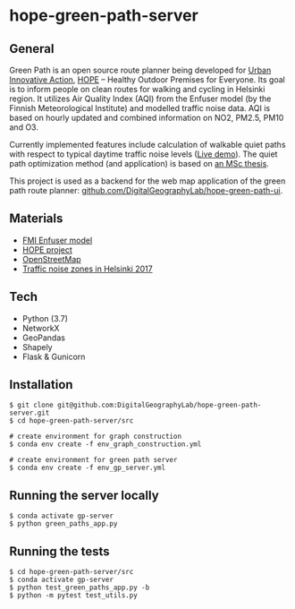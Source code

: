 # hope-green-path-server

## General
Green Path is an open source route planner being developed for [Urban Innovative Action](https://www.uia-initiative.eu/en), [HOPE](https://www.uia-initiative.eu/en/uia-cities/helsinki) – Healthy Outdoor Premises for Everyone. Its goal is to inform people on clean routes for walking and cycling in Helsinki region. It utilizes Air Quality Index (AQI) from the Enfuser model (by the Finnish Meteorological Institute) and modelled traffic noise data. AQI is based on hourly updated and combined information on NO2, PM2.5, PM10 and O3. 

Currently implemented features include calculation of walkable quiet paths with respect to typical daytime traffic noise levels ([Live demo](https://green-paths.web.app/)). The quiet path optimization method (and application) is based on [an MSc thesis](https://github.com/hellej/quiet-paths-msc). 

This project is used as a backend for the web map application of the green path route planner: [github.com/DigitalGeographyLab/hope-green-path-ui](https://github.com/DigitalGeographyLab/hope-green-path-ui).

## Materials
* [FMI Enfuser model](https://en.ilmatieteenlaitos.fi/environmental-information-fusion-service)
* [HOPE project](https://ilmanlaatu.eu/briefly-in-english/)
* [OpenStreetMap](https://www.openstreetmap.org/about/) 
* [Traffic noise zones in Helsinki 2017](https://hri.fi/data/en_GB/dataset/helsingin-kaupungin-meluselvitys-2017)

## Tech
* Python (3.7)
* NetworkX
* GeoPandas
* Shapely
* Flask & Gunicorn

## Installation
```
$ git clone git@github.com:DigitalGeographyLab/hope-green-path-server.git
$ cd hope-green-path-server/src

# create environment for graph construction
$ conda env create -f env_graph_construction.yml

# create environment for green path server
$ conda env create -f env_gp_server.yml
```

## Running the server locally
```
$ conda activate gp-server
$ python green_paths_app.py
```

## Running the tests
```
$ cd hope-green-path-server/src
$ conda activate gp-server
$ python test_green_paths_app.py -b
$ python -m pytest test_utils.py
```
